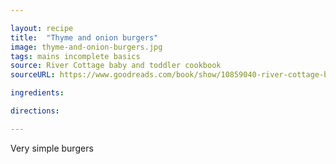 ```yaml
---

layout: recipe
title:  "Thyme and onion burgers"
image: thyme-and-onion-burgers.jpg
tags: mains incomplete basics
source: River Cottage baby and toddler cookbook
sourceURL: https://www.goodreads.com/book/show/10859040-river-cottage-baby-and-toddler-cookbook

ingredients:

directions:

---
```

Very simple burgers
